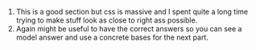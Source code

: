 1) This is a good section but css is massive and I spent quite a long time trying to make stuff look as close to right ass possible.
2) Again might be useful to have the correct answers so you can see a model answer and use a concrete bases for the next part.